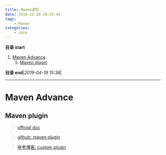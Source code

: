 ```yaml
---
title: Maven进阶
date: 2018-12-20 10:25:45
tags: 
    - Maven
categories:
    - Java
---
```


**目录 start**
 
1. [Maven Advance](#maven-advance)
    1. [Maven plugin](#maven-plugin)

**目录 end**|_2019-04-19 15:38_|
****************************************
# Maven Advance


## Maven plugin 
> [official doc](http://maven.apache.org/guides/mini/guide-configuring-plugins.html)

> [github: maven plugin](https://github.com/search?q=maven+plugin)

> [参考博客: custom plugin](https://javabeat.net/writing-a-custom-plugin-for-maven/)

